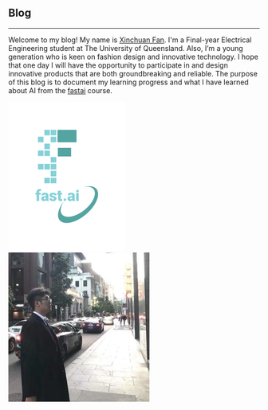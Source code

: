 ## Blog
---
Welcome to my blog! My name is [Xinchuan Fan](https://aaronfan20x3.github.io/about.html). I'm a Final-year Electrical Engineering student at The University of Queensland. Also, I’m a young generation who is keen on fashion design and innovative technology. I hope that one day I will have the opportunity to participate in and design innovative products that are both groundbreaking and reliable. The purpose of this blog is to document my learning progress and what I have learned about AI from the [fastai](https://www.fast.ai) course.

![Image of fast.ai logo](images/logo.png)
![Image of Xinchuan Fan](images/That_is_Xinchuan_Resize.jpg)